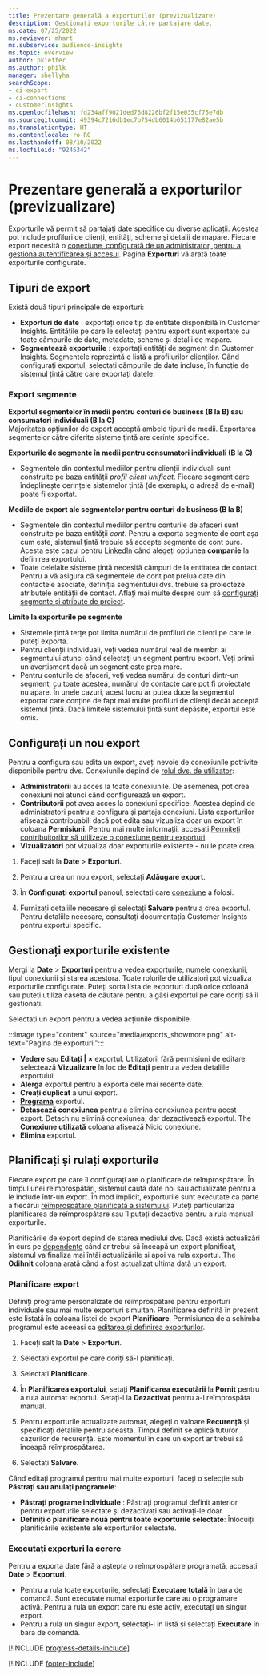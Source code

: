```yaml
---
title: Prezentare generală a exporturilor (previzualizare)
description: Gestionați exporturile către partajare date.
ms.date: 07/25/2022
ms.reviewer: mhart
ms.subservice: audience-insights
ms.topic: overview
author: pkieffer
ms.author: philk
manager: shellyha
searchScope:
- ci-export
- ci-connections
- customerInsights
ms.openlocfilehash: fd234aff9021ded76d8226bf2f15e035cf75e7db
ms.sourcegitcommit: 49394c7216db1ec7b754db6014b651177e82ae5b
ms.translationtype: HT
ms.contentlocale: ro-RO
ms.lasthandoff: 08/10/2022
ms.locfileid: "9245342"
---
```

# <a name="exports-preview-overview"></a>Prezentare generală a exporturilor (previzualizare)

 Exporturile vă permit să partajați date specifice cu diverse aplicații. Acestea pot include profiluri de clienți, entități, scheme și detalii de mapare. Fiecare export necesită o [conexiune, configurată de un administrator, pentru a gestiona autentificarea și accesul](connections.md). Pagina **Exporturi** vă arată toate exporturile configurate.

## <a name="export-types"></a>Tipuri de export

Există două tipuri principale de exporturi:  

- **Exporturi de date** : exportați orice tip de entitate disponibilă în Customer Insights. Entitățile pe care le selectați pentru export sunt exportate cu toate câmpurile de date, metadate, scheme și detalii de mapare.
- **Segmentează exporturile** : exportați entități de segment din Customer Insights. Segmentele reprezintă o listă a profilurilor clienților. Când configurați exportul, selectați câmpurile de date incluse, în funcție de sistemul țintă către care exportați datele.

### <a name="export-segments"></a>Export segmente

**Exportul segmentelor în medii pentru conturi de business (B la B) sau consumatori individuali (B la C)**  
Majoritatea opțiunilor de export acceptă ambele tipuri de medii. Exportarea segmentelor către diferite sisteme țintă are cerințe specifice. 

**Exporturile de segmente în medii pentru consumatori individuali (B la C)**  
- Segmentele din contextul mediilor pentru clienții individuali sunt construite pe baza entității *profil client unificat*. Fiecare segment care îndeplinește cerințele sistemelor țintă (de exemplu, o adresă de e-mail) poate fi exportat.

**Mediile de export ale segmentelor pentru conturi de business (B la B)**  
- Segmentele din contextul mediilor pentru conturile de afaceri sunt construite pe baza entității *cont*. Pentru a exporta segmente de cont așa cum este, sistemul țintă trebuie să accepte segmente de cont pure. Acesta este cazul pentru [LinkedIn](export-linkedin-ads.md) când alegeți opțiunea **companie** la definirea exportului.
- Toate celelalte sisteme țintă necesită câmpuri de la entitatea de contact. Pentru a vă asigura că segmentele de cont pot prelua date din contactele asociate, definiția segmentului dvs. trebuie să proiecteze atributele entității de contact. Aflați mai multe despre cum să [configurați segmente și atribute de proiect](segment-builder.md).

**Limite la exporturile pe segmente**  
- Sistemele țintă terțe pot limita numărul de profiluri de clienți pe care le puteți exporta. 
- Pentru clienții individuali, veți vedea numărul real de membri ai segmentului atunci când selectați un segment pentru export. Veți primi un avertisment dacă un segment este prea mare. 
- Pentru conturile de afaceri, veți vedea numărul de conturi dintr-un segment; cu toate acestea, numărul de contacte care pot fi proiectate nu apare. În unele cazuri, acest lucru ar putea duce la segmentul exportat care conține de fapt mai multe profiluri de clienți decât acceptă sistemul țintă. Dacă limitele sistemului țintă sunt depășite, exportul este omis.

## <a name="set-up-a-new-export"></a>Configurați un nou export

Pentru a configura sau edita un export, aveți nevoie de conexiunile potrivite disponibile pentru dvs. Conexiunile depind de [rolul dvs. de utilizator](permissions.md):
- **Administratorii** au acces la toate conexiunile. De asemenea, pot crea conexiuni noi atunci când configurează un export.
- **Contributorii** pot avea acces la conexiuni specifice. Acestea depind de administratori pentru a configura și partaja conexiuni. Lista exporturilor afișează contribuabili dacă pot edita sau vizualiza doar un export în coloana **Permisiuni**. Pentru mai multe informații, accesați [Permiteți contribuitorilor să utilizeze o conexiune pentru exporturi](connections.md#allow-contributors-to-use-a-connection-for-exports).
- **Vizualizatori** pot vizualiza doar exporturile existente - nu le poate crea.

1. Faceți salt la **Date** > **Exporturi**.

1. Pentru a crea un nou export, selectați **Adăugare export**.

1. În **Configurați exportul** panoul, selectați care [conexiune](connections.md) a folosi.

1. Furnizați detaliile necesare și selectați **Salvare** pentru a crea exportul. Pentru detaliile necesare, consultați documentația Customer Insights pentru exportul specific.

## <a name="manage-existing-exports"></a>Gestionați exporturile existente

Mergi la **Date** > **Exporturi** pentru a vedea exporturile, numele conexiunii, tipul conexiunii și starea acestora. Toate rolurile de utilizatori pot vizualiza exporturile configurate. Puteți sorta lista de exporturi după orice coloană sau puteți utiliza caseta de căutare pentru a găsi exportul pe care doriți să îl gestionați.

Selectați un export pentru a vedea acțiunile disponibile.

:::image type="content" source="media/exports_showmore.png" alt-text="Pagina de exporturi.":::

- **Vedere** sau **Editați | ×** exportul. Utilizatorii fără permisiuni de editare selectează **Vizualizare** în loc de **Editați** pentru a vedea detaliile exportului.
- **Alerga** exportul pentru a exporta cele mai recente date.
- **Creați duplicat** a unui export.
- **[Programa](#schedule-and-run-exports)** exportul.
- **Detașează conexiunea** pentru a elimina conexiunea pentru acest export. Detach nu elimină conexiunea, dar dezactivează exportul. The **Conexiune utilizată** coloana afișează Nicio conexiune.
- **Elimina** exportul.

## <a name="schedule-and-run-exports"></a>Planificați și rulați exporturile

Fiecare export pe care îl configurați are o planificare de reîmprospătare. În timpul unei reîmprospătări, sistemul caută date noi sau actualizate pentru a le include într-un export. În mod implicit, exporturile sunt executate ca parte a fiecărui [reîmprospătare planificată a sistemului](schedule-refresh.md). Puteți particulariza planificarea de reîmprospătare sau îl puteți dezactiva pentru a rula manual exporturile.

Planificările de export depind de starea mediului dvs. Dacă există actualizări în curs pe [dependențe](system.md#refresh-processes) când ar trebui să înceapă un export planificat, sistemul va finaliza mai întâi actualizările și apoi va rula exportul. The **Odihnit** coloana arată când a fost actualizat ultima dată un export.

### <a name="schedule-exports"></a>Planificare export

Definiți programe personalizate de reîmprospătare pentru exporturi individuale sau mai multe exporturi simultan. Planificarea definită în prezent este listată în coloana listei de export **Planificare**. Permisiunea de a schimba programul este aceeași ca [editarea și definirea exporturilor](export-destinations.md#set-up-a-new-export).

1. Faceți salt la **Date** > **Exporturi**.

1. Selectați exportul pe care doriți să-l planificați.

1. Selectați **Planificare**.

1. În **Planificarea exportului**, setați **Planificarea executării** la **Pornit** pentru a rula automat exportul. Setați-l la **Dezactivat** pentru a-l reîmprospăta manual.

1. Pentru exporturile actualizate automat, alegeți o valoare **Recurență** și specificați detaliile pentru aceasta. Timpul definit se aplică tuturor cazurilor de recurență. Este momentul în care un export ar trebui să înceapă reîmprospătarea.

1. Selectați **Salvare**.

Când editați programul pentru mai multe exporturi, faceți o selecție sub **Păstrați sau anulați programele**:

- **Păstrați programe individuale** : Păstrați programul definit anterior pentru exporturile selectate și dezactivați sau activați-le doar.
- **Definiți o planificare nouă pentru toate exporturile selectate**: Înlocuiți planificările existente ale exporturilor selectate.

### <a name="run-exports-on-demand"></a>Executați exporturi la cerere

Pentru a exporta date fără a aștepta o reîmprospătare programată, accesați **Date** > **Exporturi**.

- Pentru a rula toate exporturile, selectați **Executare totală** în bara de comandă. Sunt executate numai exporturile care au o programare activă. Pentru a rula un export care nu este activ, executați un singur export.
- Pentru a rula un singur export, selectați-l în listă și selectați **Executare** în bara de comandă.

[!INCLUDE [progress-details-include](includes/progress-details-pane.md)]


[!INCLUDE [footer-include](includes/footer-banner.md)]
